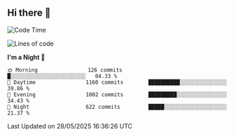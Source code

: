 ## Hi there 👋

<!--
**Wangmerlyn/Wangmerlyn** is a ✨ _special_ ✨ repository because its `README.md` (this file) appears on your GitHub profile.

Here are some ideas to get you started:

- 🔭 I’m currently working on ...
- 🌱 I’m currently learning ...
- 👯 I’m looking to collaborate on ...
- 🤔 I’m looking for help with ...
- 💬 Ask me about ...
- 📫 How to reach me: ...
- 😄 Pronouns: ...
- ⚡ Fun fact: ...
-->
<!--START_SECTION:waka-->
![Code Time](http://img.shields.io/badge/Code%20Time-317%20hrs%2019%20mins-blue)

![Lines of code](https://img.shields.io/badge/From%20Hello%20World%20I%27ve%20Written-15.2%20million%20lines%20of%20code-blue)

**I'm a Night 🦉** 

```text
🌞 Morning                126 commits         █░░░░░░░░░░░░░░░░░░░░░░░░   04.33 % 
🌆 Daytime                1160 commits        ██████████░░░░░░░░░░░░░░░   39.86 % 
🌃 Evening                1002 commits        █████████░░░░░░░░░░░░░░░░   34.43 % 
🌙 Night                  622 commits         █████░░░░░░░░░░░░░░░░░░░░   21.37 % 
```



 Last Updated on 28/05/2025 16:36:26 UTC
<!--END_SECTION:waka-->
